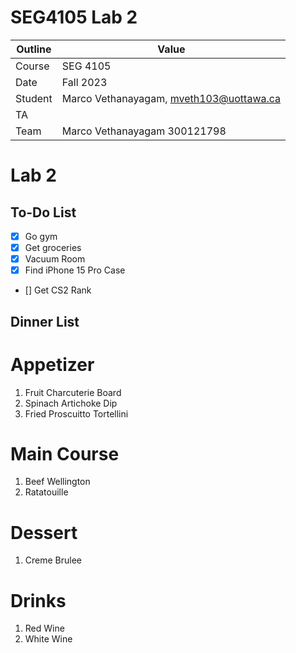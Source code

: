 # SEG4105 Lab 2

| Outline | Value |
| --- | --- |
| Course | SEG 4105 |
| Date | Fall 2023 |
| Student | Marco Vethanayagam, mveth103@uottawa.ca |
| TA | |
| Team | Marco Vethanayagam 300121798 <br>|

# Lab 2

## To-Do List
- [x] Go gym
- [x] Get groceries
- [x] Vacuum Room
- [x] Find iPhone 15 Pro Case
- [] Get CS2 Rank

## Dinner List
# Appetizer
1. Fruit Charcuterie Board
2. Spinach Artichoke Dip
3. Fried Proscuitto Tortellini

# Main Course
1. Beef Wellington
2. Ratatouille

# Dessert
1. Creme Brulee

# Drinks
1. Red Wine
2. White Wine
